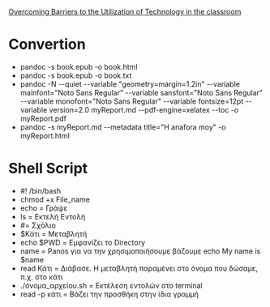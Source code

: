[Overcoming Barriers to the Utilization of Technology in the classroom](https://books.google.gr/books?id=hwPWEGBAlfMC&pg=PA93&dq=technology+in+schools&hl=el&sa=X&ved=2ahUKEwiKk9bNlsn7AhVHOewKHUXWCuwQ6AF6BAgHEAI#v=onepage&q&f=false)
# Convertion
  - pandoc -s book.epub -o book.html
  - pandoc -s book.epub -o book.txt
  - pandoc -N --quiet --variable "geometry=margin=1.2in" --variable mainfont="Noto Sans Regular" --variable sansfont="Noto Sans Regular" --variable monofont="Noto Sans Regular" --variable fontsize=12pt --variable version=2.0 myReport.md --pdf-engine=xelatex --toc -o myReport.pdf
  - pandoc -s myReport.md --metadata title="H anafora moy" -o myReport.html
# Shell Script
  - #! /bin/bash
  - chmod +x File_name
  - echo = Γράψε
  - ls = Εκτελή Εντολή
  - #= Σχόλιο
  - $Κάτι = Μεταβλητή
  - echo $PWD = Εμφανίζει το Directory
  - name = Panos για να την χρησιμοποιήσουμε βάζουμε echo My name is $name
  - read Κάτι = Διάβασε. Η μεταβλητή παραμένει στο όνομα που δώσαμε, π.χ. στο κάτι
  - ./όνομα_αρχείου.sh = Εκτέλεση εντολών στο terminal
  - read -p κάτι = Βάζει την προσθήκη στην ίδια γραμμή
